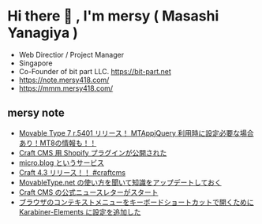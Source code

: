 # Hi there 👋 , I'm mersy ( Masashi Yanagiya )

- Web Directior / Project Manager
- Singapore
- Co-Founder of bit part LLC. https://bit-part.net
- https://note.mersy418.com/
- https://mmm.mersy418.com/

## mersy note
<!-- BLOG-POST-LIST:START -->
- [Movable Type 7 r.5401 リリース！ MTAppjQuery 利用時に設定必要な場合あり！MT8の情報も！！](https://note.mersy418.com/article/movable-type-7-r-5401-mt8?utm_source=feed)
- [Craft CMS 用 Shopify プラグインが公開された](https://note.mersy418.com/article/craftcms-shopify-integration?utm_source=feed)
- [micro.blog というサービス](https://note.mersy418.com/article/micro-blog?utm_source=feed)
- [Craft 4.3 リリース！！ #craftcms](https://note.mersy418.com/article/craft-4-3-released?utm_source=feed)
- [MovableType.net の使い方を聞いて知識をアップデートしておく](https://note.mersy418.com/article/movabletypenet-20221013?utm_source=feed)
- [Craft CMS の公式ニュースレターがスタート](https://note.mersy418.com/article/start-craft-cms-official-newsletter?utm_source=feed)
- [ブラウザのコンテキストメニューをキーボードショートカットで開くために Karabiner-Elements に設定を追加した](https://note.mersy418.com/article/open-context-menu-by-keyboard?utm_source=feed)
<!-- BLOG-POST-LIST:END -->
